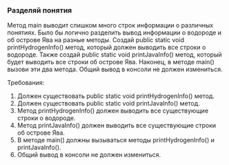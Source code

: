 
### Разделяй понятия

Метод main выводит слишком много строк информации о различных понятиях.
Было бы логично разделить вывод информации о водороде и об острове Ява на разные методы.
Создай public static void printHydrogenInfo() метод, который должен выводить все строки о водороде.
Также создай public static void printJavaInfo() метод, который будет выводить все строки об острове Ява.
Наконец, в методе main() вызови эти два метода.
Общий вывод в консоли не должен измениться.


Требования:
1.	Должен существовать public static void printHydrogenInfo() метод.
2.	Должен существовать public static void printJavaInfo() метод.
3.	Метод printHydrogenInfo() должен выводить все существующие строки о водороде.
4.	Метод printJavaInfo() должен выводить все существующие строки об острове Ява.
5.	В методе main() должны вызываться методы printHydrogenInfo() и printJavaInfo().
6.	Общий вывод в консоли не должен измениться.


